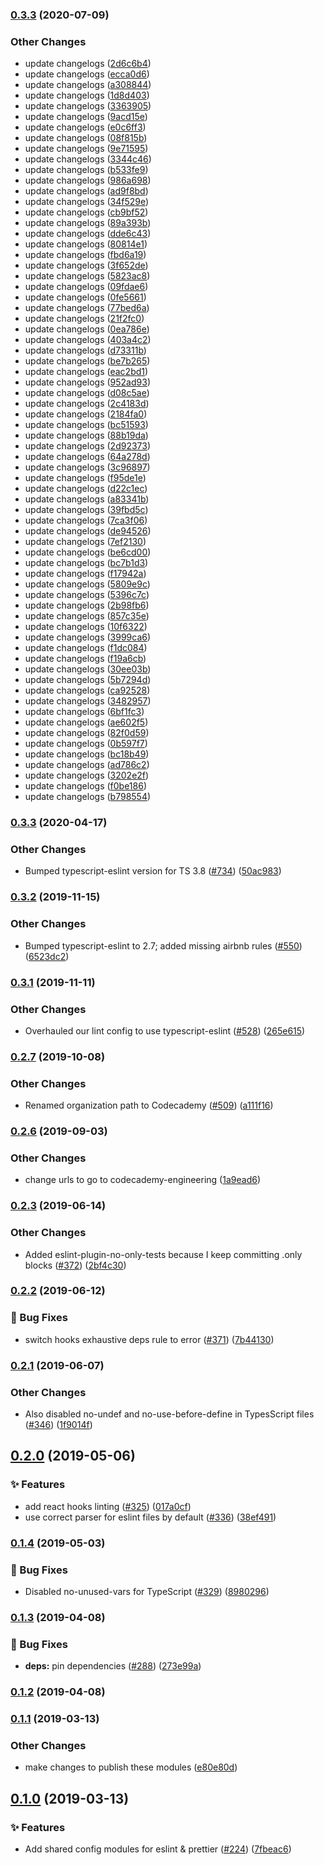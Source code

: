### [0.3.3](http://github.com/Codecademy/client-modules/compare/@codecademy/eslint-config@0.3.3...@codecademy/eslint-config@0.3.3) (2020-07-09)


### Other Changes

* update changelogs ([2d6c6b4](http://github.com/Codecademy/client-modules/commit/2d6c6b4297ddae348c5348d9625813c05c3e7848))
* update changelogs ([ecca0d6](http://github.com/Codecademy/client-modules/commit/ecca0d60071514df8282a02f3c333bdf14e36c9d))
* update changelogs ([a308844](http://github.com/Codecademy/client-modules/commit/a30884465d3befd6f8a8930634e346cdd1f5ba62))
* update changelogs ([1d8d403](http://github.com/Codecademy/client-modules/commit/1d8d403c2a7460f97bb211ed2cc248939789b168))
* update changelogs ([3363905](http://github.com/Codecademy/client-modules/commit/3363905387a479139848aba896fd571c2ca0d40f))
* update changelogs ([9acd15e](http://github.com/Codecademy/client-modules/commit/9acd15e77aa5c876aac2bfb6a99d0fa618d9237c))
* update changelogs ([e0c6ff3](http://github.com/Codecademy/client-modules/commit/e0c6ff38cb507e215e542b4dc615465d6bc42a88))
* update changelogs ([08f815b](http://github.com/Codecademy/client-modules/commit/08f815b66a0f46a116cd4d6417c7693fa474a9b1))
* update changelogs ([9e71595](http://github.com/Codecademy/client-modules/commit/9e71595dc029352f99c88230ec084a902f128832))
* update changelogs ([3344c46](http://github.com/Codecademy/client-modules/commit/3344c467a701a8da0092205671976974c90eaab5))
* update changelogs ([b533fe9](http://github.com/Codecademy/client-modules/commit/b533fe99cc20af1f77f4714f829e5cc40a217d9d))
* update changelogs ([986a698](http://github.com/Codecademy/client-modules/commit/986a698deb2becc9ccb1c13c94be557322033a9f))
* update changelogs ([ad9f8bd](http://github.com/Codecademy/client-modules/commit/ad9f8bdabb3a789fea76b60be9ac5e4342f67a98))
* update changelogs ([34f529e](http://github.com/Codecademy/client-modules/commit/34f529e5dd86a0fe0b6619d801ae214bc5ef9cd2))
* update changelogs ([cb9bf52](http://github.com/Codecademy/client-modules/commit/cb9bf52256bb900c320fe08cc3883765093437a7))
* update changelogs ([89a393b](http://github.com/Codecademy/client-modules/commit/89a393b33ba5dfed6a10ad8771d58d10061b4ae4))
* update changelogs ([dde6c43](http://github.com/Codecademy/client-modules/commit/dde6c436d66888b6460c2c905d914dc92ae3af39))
* update changelogs ([80814e1](http://github.com/Codecademy/client-modules/commit/80814e1856f4616171c5a4020214a52881bad73c))
* update changelogs ([fbd6a19](http://github.com/Codecademy/client-modules/commit/fbd6a195d9d31f33e5bc74bbda036bd037e74d03))
* update changelogs ([3f652de](http://github.com/Codecademy/client-modules/commit/3f652defc10c70c12abccd8e7847bddb72894d65))
* update changelogs ([5823ac8](http://github.com/Codecademy/client-modules/commit/5823ac82d58d766ce117e039d7b85d77401d374c))
* update changelogs ([09fdae6](http://github.com/Codecademy/client-modules/commit/09fdae651b1dcc530b8d4c7b717d7f2ee61aea33))
* update changelogs ([0fe5661](http://github.com/Codecademy/client-modules/commit/0fe56611b4f1524393cc08467047744070fa79a6))
* update changelogs ([77bed6a](http://github.com/Codecademy/client-modules/commit/77bed6aa2485ec5c9bf58e9014141d7f395f5269))
* update changelogs ([21f2fc0](http://github.com/Codecademy/client-modules/commit/21f2fc0b45660cceac550ca98ad8da8aaf88fbb8))
* update changelogs ([0ea786e](http://github.com/Codecademy/client-modules/commit/0ea786ec69887cef70082b550ff1f020c228d17b))
* update changelogs ([403a4c2](http://github.com/Codecademy/client-modules/commit/403a4c2b9c593639183a12f28ed2ac8b79d3e42f))
* update changelogs ([d73311b](http://github.com/Codecademy/client-modules/commit/d73311b1c63e0d5f2c7b82c39803f16f983a1ce9))
* update changelogs ([be7b265](http://github.com/Codecademy/client-modules/commit/be7b2650c72522db91259fa433903549c306494f))
* update changelogs ([eac2bd1](http://github.com/Codecademy/client-modules/commit/eac2bd1cbf3eebb8a3ec9b341b0d94001f917f9c))
* update changelogs ([952ad93](http://github.com/Codecademy/client-modules/commit/952ad9356f695a60bdf66f90b77399c00544384f))
* update changelogs ([d08c5ae](http://github.com/Codecademy/client-modules/commit/d08c5ae24da64d994c6190cdc0a2d0cd456bc3d4))
* update changelogs ([2c4183d](http://github.com/Codecademy/client-modules/commit/2c4183d6d8987c7b46a4668c9ac54bb51b12b237))
* update changelogs ([2184fa0](http://github.com/Codecademy/client-modules/commit/2184fa0b080bfc0c42c726c9abe19b6f30629aba))
* update changelogs ([bc51593](http://github.com/Codecademy/client-modules/commit/bc5159310370b92a37f391339db8cfd5013a6f91))
* update changelogs ([88b19da](http://github.com/Codecademy/client-modules/commit/88b19da920bb3fd7a8f8bed8515c3350af07168e))
* update changelogs ([2d92373](http://github.com/Codecademy/client-modules/commit/2d92373a38dfdc6969eadc6179c7bd52a936b2f8))
* update changelogs ([64a278d](http://github.com/Codecademy/client-modules/commit/64a278ddc24cd219ce143be8b791d6a7ddb28b83))
* update changelogs ([3c96897](http://github.com/Codecademy/client-modules/commit/3c9689753e1085402a8aee973b85fa82b32afff1))
* update changelogs ([f95de1e](http://github.com/Codecademy/client-modules/commit/f95de1eda1775a6bc2fcd9d9f01d000ccf712e84))
* update changelogs ([d22c1ec](http://github.com/Codecademy/client-modules/commit/d22c1ec2e46d95e8fb25761edad67a75b6ff0ac1))
* update changelogs ([a83341b](http://github.com/Codecademy/client-modules/commit/a83341bc189d13a68ad27f0b0e8bbea293732c89))
* update changelogs ([39fbd5c](http://github.com/Codecademy/client-modules/commit/39fbd5c2ccf59a95b9da8473c1954ddea7e56aac))
* update changelogs ([7ca3f06](http://github.com/Codecademy/client-modules/commit/7ca3f060c9cd94c1e8e9910063ff256ba2f858f9))
* update changelogs ([de94526](http://github.com/Codecademy/client-modules/commit/de94526323a6bb97392c0ab8a4409c0c9d03a64c))
* update changelogs ([7ef2130](http://github.com/Codecademy/client-modules/commit/7ef213064eb8defaf45683e18b3e6940f0b9b3f9))
* update changelogs ([be6cd00](http://github.com/Codecademy/client-modules/commit/be6cd00f24383868ce7d99038435763d70afd288))
* update changelogs ([bc7b1d3](http://github.com/Codecademy/client-modules/commit/bc7b1d36775d0aad7cacdd2a2c3863581777e6c9))
* update changelogs ([f17942a](http://github.com/Codecademy/client-modules/commit/f17942a3e7d5e61000e647d7405a7014f1c4d235))
* update changelogs ([5809e9c](http://github.com/Codecademy/client-modules/commit/5809e9c16fdcf5d7862688587977b576409af5df))
* update changelogs ([5396c7c](http://github.com/Codecademy/client-modules/commit/5396c7cf8af11f716a228b9451ce83385643f75d))
* update changelogs ([2b98fb6](http://github.com/Codecademy/client-modules/commit/2b98fb6e7a7c2877bad07f4e5fca6acf1cc5ee0b))
* update changelogs ([857c35e](http://github.com/Codecademy/client-modules/commit/857c35edd825fbd8d4290ee440e2e192b34dcf21))
* update changelogs ([10f6322](http://github.com/Codecademy/client-modules/commit/10f6322468ef7fa633edf284b1dccac55ee43568))
* update changelogs ([3999ca6](http://github.com/Codecademy/client-modules/commit/3999ca6cd0c86f6da8125d1fb7bcfc559b1804ac))
* update changelogs ([f1dc084](http://github.com/Codecademy/client-modules/commit/f1dc0845f68c4404bd1b59a7af0f742d46a4e0b0))
* update changelogs ([f19a6cb](http://github.com/Codecademy/client-modules/commit/f19a6cb45fafa3965c5b72d9fad21e7fc0d5f279))
* update changelogs ([30ee03b](http://github.com/Codecademy/client-modules/commit/30ee03bd6337b9300b314fd7fd2df5fbc5395ccc))
* update changelogs ([5b7294d](http://github.com/Codecademy/client-modules/commit/5b7294d410ca2aa59829d27e2910022c2c06a9cb))
* update changelogs ([ca92528](http://github.com/Codecademy/client-modules/commit/ca9252875b7e3ab0b4bb8ba9c3046608ab341eea))
* update changelogs ([3482957](http://github.com/Codecademy/client-modules/commit/3482957089d090af74cc536a32674a125c59f41a))
* update changelogs ([6bf1fc3](http://github.com/Codecademy/client-modules/commit/6bf1fc3a79db4dd4bd21dc462a43f559ef08d4c2))
* update changelogs ([ae602f5](http://github.com/Codecademy/client-modules/commit/ae602f5cf95c4c3a581006117748a319ed57d440))
* update changelogs ([82f0d59](http://github.com/Codecademy/client-modules/commit/82f0d591869858460401bc2231e59109aa4c3743))
* update changelogs ([0b597f7](http://github.com/Codecademy/client-modules/commit/0b597f7bc95a9092014cbc15f99bcbe836325b54))
* update changelogs ([bc18b49](http://github.com/Codecademy/client-modules/commit/bc18b49273aeac57bdda867def044690320db8ad))
* update changelogs ([ad786c2](http://github.com/Codecademy/client-modules/commit/ad786c213959a451796869860d68bcd3768cf8e5))
* update changelogs ([3202e2f](http://github.com/Codecademy/client-modules/commit/3202e2f686a9ea384d7b0c01d8e7b6ef52c03529))
* update changelogs ([f0be186](http://github.com/Codecademy/client-modules/commit/f0be186f93bf87de37e2b497b4cbd37ca1590358))
* update changelogs ([b798554](http://github.com/Codecademy/client-modules/commit/b7985549d0c961150177a56cea7c02dd568bc1e5))

### [0.3.3](http://github.com/Codecademy/client-modules/compare/@codecademy/eslint-config@0.3.2...@codecademy/eslint-config@0.3.3) (2020-04-17)


### Other Changes

* Bumped typescript-eslint version for TS 3.8 ([#734](http://github.com/Codecademy/client-modules/issues/734)) ([50ac983](http://github.com/Codecademy/client-modules/commit/50ac98358a5f615cbdcc16143c9293470a74d444))

### [0.3.2](http://github.com/Codecademy/client-modules/compare/@codecademy/eslint-config@0.3.1...@codecademy/eslint-config@0.3.2) (2019-11-15)


### Other Changes

* Bumped typescript-eslint to 2.7; added missing airbnb rules ([#550](http://github.com/Codecademy/client-modules/issues/550)) ([6523dc2](http://github.com/Codecademy/client-modules/commit/6523dc27330c094f667e26469d37b4d651065e72))

### [0.3.1](http://github.com/Codecademy/client-modules/compare/@codecademy/eslint-config@0.2.7...@codecademy/eslint-config@0.3.1) (2019-11-11)


### Other Changes

* Overhauled our lint config to use typescript-eslint ([#528](http://github.com/Codecademy/client-modules/issues/528)) ([265e615](http://github.com/Codecademy/client-modules/commit/265e6154695671aa9905929bfb71da3a31932c91))

### [0.2.7](http://github.com/Codecademy/client-modules/compare/@codecademy/eslint-config@0.2.6...@codecademy/eslint-config@0.2.7) (2019-10-08)


### Other Changes

* Renamed organization path to Codecademy ([#509](http://github.com/Codecademy/client-modules/issues/509)) ([a111f16](http://github.com/Codecademy/client-modules/commit/a111f166629a7a15b957e9eded87fedfeb9736f1))

### [0.2.6](http://github.com/Codecademy/client-modules/compare/@codecademy/eslint-config@0.2.3...@codecademy/eslint-config@0.2.6) (2019-09-03)


### Other Changes

* change urls to go to codecademy-engineering ([1a9ead6](http://github.com/Codecademy/client-modules/commit/1a9ead6aaff2e0ad6af39f64ecb87b5dd510991b))

### [0.2.3](http://github.com/Codecademy/client-modules/compare/@codecademy/eslint-config@0.2.2...@codecademy/eslint-config@0.2.3) (2019-06-14)


### Other Changes

* Added eslint-plugin-no-only-tests because I keep committing .only blocks ([#372](http://github.com/Codecademy/client-modules/issues/372)) ([2bf4c30](http://github.com/Codecademy/client-modules/commit/2bf4c3090763b7977bee4df69ff308988d231143))

### [0.2.2](http://github.com/Codecademy/client-modules/compare/@codecademy/eslint-config@0.2.1...@codecademy/eslint-config@0.2.2) (2019-06-12)


### 🐛 Bug Fixes

* switch hooks exhaustive deps rule to error ([#371](http://github.com/Codecademy/client-modules/issues/371)) ([7b44130](http://github.com/Codecademy/client-modules/commit/7b44130d23863ba812c5e99a1942a9aed88cdd23))

### [0.2.1](http://github.com/Codecademy/client-modules/compare/@codecademy/eslint-config@0.2.0...@codecademy/eslint-config@0.2.1) (2019-06-07)


### Other Changes

* Also disabled no-undef and no-use-before-define in TypesScript files ([#346](http://github.com/Codecademy/client-modules/issues/346)) ([1f9014f](http://github.com/Codecademy/client-modules/commit/1f9014ff368473b4bacc3c668bd91ce419988d50))

## [0.2.0](http://github.com/Codecademy/client-modules/compare/@codecademy/eslint-config@0.1.4...@codecademy/eslint-config@0.2.0) (2019-05-06)


### ✨ Features

* add react hooks linting ([#325](http://github.com/Codecademy/client-modules/issues/325)) ([017a0cf](http://github.com/Codecademy/client-modules/commit/017a0cf9743a462b3e493637cf8893252268acad))
* use correct parser for eslint files by default ([#336](http://github.com/Codecademy/client-modules/issues/336)) ([38ef491](http://github.com/Codecademy/client-modules/commit/38ef4919fc6934c8c02ffbb4a4341eec66d2ef49))

### [0.1.4](http://github.com/Codecademy/client-modules/compare/@codecademy/eslint-config@0.1.3...@codecademy/eslint-config@0.1.4) (2019-05-03)


### 🐛 Bug Fixes

* Disabled no-unused-vars for TypeScript ([#329](http://github.com/Codecademy/client-modules/issues/329)) ([8980296](http://github.com/Codecademy/client-modules/commit/89802963cb41307dedaf1f9d5a18fda2ba5e3cc9))

### [0.1.3](http://github.com/Codecademy/client-modules/compare/@codecademy/eslint-config@0.1.2...@codecademy/eslint-config@0.1.3) (2019-04-08)


### 🐛 Bug Fixes

* **deps:** pin dependencies ([#288](http://github.com/Codecademy/client-modules/issues/288)) ([273e99a](http://github.com/Codecademy/client-modules/commit/273e99a6d677ce70185b318deb30e82d3b7b44ba))

### [0.1.2](http://github.com/Codecademy/client-modules/compare/@codecademy/eslint-config@0.1.1...@codecademy/eslint-config@0.1.2) (2019-04-08)

### [0.1.1](http://github.com/Codecademy/client-modules/compare/@codecademy/eslint-config@0.1.0...@codecademy/eslint-config@0.1.1) (2019-03-13)


### Other Changes

* make changes to publish these modules ([e80e80d](http://github.com/Codecademy/client-modules/commit/e80e80d225d32ab1ce29ed203f90091fe0ac6ca5))

## [0.1.0](http://github.com/Codecademy/client-modules/compare/7fbeac653543741010003d5fce81cf6bdb1b9291...@codecademy/eslint-config@0.1.0) (2019-03-13)


### ✨ Features

* Add shared config modules for eslint & prettier ([#224](http://github.com/Codecademy/client-modules/issues/224)) ([7fbeac6](http://github.com/Codecademy/client-modules/commit/7fbeac653543741010003d5fce81cf6bdb1b9291))

